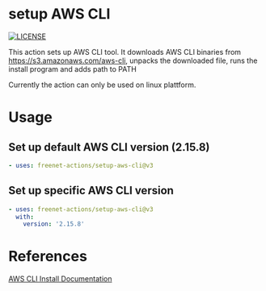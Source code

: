 # setup AWS CLI
[![LICENSE](https://img.shields.io/github/license/freenet-actions/setup-aws-cli)](https://github.com/freenet-actions/setup-aws-cli/blob/main/LICENSE)

This action sets up AWS CLI tool. It downloads AWS CLI binaries from https://s3.amazonaws.com/aws-cli, unpacks the downloaded file, runs the install program and adds path to PATH


Currently the action can only be used on linux plattform.
   
# Usage
## Set up default AWS CLI version (2.15.8)
```yaml
- uses: freenet-actions/setup-aws-cli@v3
```
## Set up specific AWS CLI version
```yaml
- uses: freenet-actions/setup-aws-cli@v3
  with:
    version: '2.15.8'
```

# References
[AWS CLI Install Documentation](https://docs.aws.amazon.com/cli/latest/userguide/getting-started-install.html)